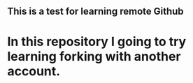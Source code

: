 ## This is a test for learning remote Github

# In this repository I going to try learning forking with another account.
